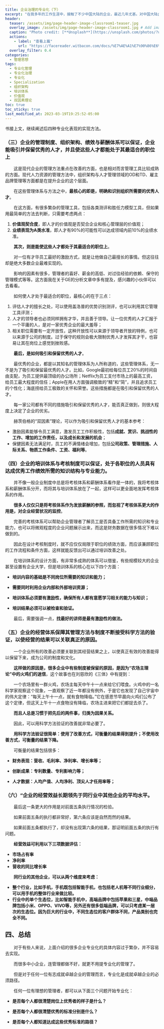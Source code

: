 ```yaml
---
title: 企业治理的专业化（下）
excerpt: "在我多年的工作生涯中，接触了不少中国大陆的企业，最近几年尤甚。对中国大陆企业的管理进步，我有深刻的感受，但专业化治理对很多大陆企业而言，仍然非常遥远。"
header:
  teaser: /assets/img/page-header-image-classroom1-teaser.jpg
  overlay_image: /assets/img/page-header-image-classroom1.jpg # Add image post (optional)
  caption: "Photo credit: [**Unsplash**](https://unsplash.com/photos/?utm_source=unsplash&utm_medium=referral&utm_content=creditCopyText)"
  actions:
    - label: "查看上篇"
      url: "https://facereader.witbacon.com/docs/%E7%AE%A1%E7%90%86%E6%80%9D%E6%83%B3/management-specialization(1)/"
  overlay_filter: 0.4
categories:
  - 管理思想
tags: 
  - 专业化管理
  - 专业化治理
  - 专业化
  - Specialization
  - 组织架构
  - 培训体系
  - 价值观
  - 双因素理论
toc: true
toc_sticky: true
last_modified_at: 2023-03-19T19:25:52-05:00
---
```

书接上文，继续阐述后四种专业化表现的实现方法。

### （三）企业的管理制度、组织架构、绩效与薪酬体系可以保证，企业能吸引并保留优秀的人才，并且使这些人才都能处于其最适合的职位上

&emsp;&emsp;这是现代企业的管理方法重点在改善的方面，也是相对而言管理工具比较成熟的方面。现代人力资源的管理方法中，组织架构与人才管理领域的OD和TD、雇主品牌管理等方面都是在提升企业的这个层面。

&emsp;&emsp;在这些管理体系与方法之中，**最核心的即是，明确和识别组织所需要的优秀人才**。

&emsp;&emsp;在这方面，有很多繁杂的管理工具，包括各类测评和胜任力模型工具，但如果用最简单的方法去判断，只需要考虑两点：

1. **价值观契合度**，即人才的价值观是否契合企业和核心管理层的价值观；
2. **业绩表现为A类水准**，即人才有90%的可能性可以达成领域内前10%的业绩水准。

&emsp;&emsp;**其次，则是能使这些人才都处于其最适合的职位上**。

&emsp;&emsp;对一位有才华员工最好的激励方式，就是让他做自己最擅长的事情。但这往往却是绝大多数企业最难实现的。

&emsp;&emsp;影响的因素有很多，管理者的喜好、薪金的高低、对过往经验的依赖、保守的管理模式等等。这方面我在关于GE的分析文章中多有提及，感兴趣的小伙伴可以去看看。

&emsp;&emsp;如何使人才处于最适合的职位，最核心的在于三点：

1. 评估人才的擅长之处，可以使用盖洛普的优势识别测评，也可以利用其它管理工具评测；
2. 人才的领导者也必须同样拥有才华，并且善于领导。让一位优秀的人才汇报于一个平庸的人，是对一家优秀企业的最大羞辱；
3. 相关职位需要有一定开放性，这种开放性可以来源于领导者开放的特例，也可以来源于公司的制度。过于保守的规则会极大限制优秀人才发挥其才干，也容易让其在岗位上感觉到挫败感。

&emsp;&emsp;**最后，是如何吸引和保留优秀的人才**。

&emsp;&emsp;最优秀的企业，都是以其知名的管理体系为人所称道的，这些管理体系，无一不是为了吸引和保留最优秀的人才。比如，Google最初给每位员工20%的时间自由支配，为员工提供最顶级的办公场所；Netflix为员工支付市场上的最高工资，给员工最大程度的信任；Apple在用人方面强调极致的“精”和“简”，并且追求员工的个性化；海底捞给员工极致的关怀和荣誉。这些措施都是在吸引和保留优秀的人才。

&emsp;&emsp;每一家公司都有不同的措施吸引和保留优秀的人才，能否真正做到，则很大程度上决定了企业的优劣。

&emsp;&emsp;赫茨伯格的“双因素”理论，可以作为吸引和保留优秀人才的基本参考：

- 激励因素能够令员工满意，激发员工工作积极性，包括**成就、赏识、挑战性的工作、增加的工作责任，以及成长和发展的机会**；
- 保健因素无法满足时，员工的不满情绪会增加，包括**公司政策、管理措施、人际关系、物质工作条件、工资、福利等**。



### （四）企业的培训体系与考核制度可以保证，处于各职位的人员具有达成优秀工作绩效所需的知识结构与专业能力。

&emsp;&emsp;并不像一般企业制度中总是将考核体系和薪酬体系看作是一体的，我将考核体系和薪酬体系分开，而将其与培训体系放在了一起，这样可以更全面地发挥考核体系的作用。

&emsp;&emsp;**很多人仅仅只是将考核体系作为发放薪酬的参照，而忽视了考核体系更大的作用是，对企业经营状况的监控**。

&emsp;&emsp;完善的考核体系可以帮助企业管理者了解员工是否具备工作所需的知识和专业能力，也可以将微观程度的企业问题展示出来，而这是财务数据在很多情况下难以做到的。

&emsp;&emsp;因此在设计考核制度时，就不应仅仅局限于职位的绩效方面，而应该兼顾职位的工作流程和条件方面，这样就能反馈出可以通过培训改善之处。

&emsp;&emsp;在培训体系的设计方面，有非常多成熟的体系可以借鉴，有些规模较大的企业甚至设置有企业大学，但是培训体系的核心在以下四个方面：

- **培训内容的基础是不同岗位所需要的知识和能力；**
- **需要同时利用企业内部和外部培训资源；**

- **培训体系必须要有激励性，确保所有人都有意愿学习相关的能力与知识；**
- **培训结果必须可以被检查和验证。**

&emsp;&emsp;最后，需要强调一点，**找最好的讲师是最有激励性的做法。**



### （五）企业的经营体系保障其管理方法与制度不断接受科学方法的验证，以使经营的结果可以关联真正的原因。

&emsp;&emsp;一个企业所有的改善必须要关联到其经营结果之上，以使真正有效的改善能得以保留下来，成为公司的制度和文化。

&emsp;&emsp;**这样做的原因是，很多企业中有些制度被保留的原因，是因为“农场主理论”中的火鸡们的迷信**，这个故事也在刘慈欣的《三体》中有提到：

&emsp;&emsp;一个农场里有一群火鸡，农场主每天中午十一点来给它们喂食。火鸡中的一名科学家观察这个现象，一直观察了近一年都没有例外，于是它也发现了自己宇宙中的伟大定律：“每天上午十一点，就有食物降临。”它在感恩节早晨向火鸡们公布了这个定律，但这天上午十一点食物没有降临，农场主进来把它们都捉去杀了。

&emsp;&emsp;**而且人总是习惯于把先后的两件事，归类为因果关系。**

&emsp;&emsp;因此，可以用科学方法验证的改善就非常必要了。

&emsp;&emsp;**用科学方法验证很简单：使用了改善方式，可衡量的结果得到提升；不使用改善方式，可衡量的结果下降。**

&emsp;&emsp;可衡量的结果包括很多：

- **财务表现：营收、毛利率、净利率、增长率等；**

- **创新成果：专利数量、专利影响力等；**

- **人才数据：人均产值、人均净利、顶尖人才任用率等；**



### （六）“企业的经营效益长期领先于同行业中其他企业的平均水平。

&emsp;&emsp;最后这一条更大的作用是对前面五条执行情况的检验。

&emsp;&emsp;如果前面五条的执行都非常好，第六条应该是自然而然的结果。

&emsp;&emsp;如果前面五条都执行了，却没有出现第六条的结果，那证明前面五条的执行有问题。

&emsp;&emsp;**经营效益可利用以下三项数据评估：**

- **市场占有率**
- **净利率**
- **营收的同比增长率**

&emsp;&emsp;**同行业的其他企业，可以从两个维度来考虑：**

- **整个行业，比如手机，手机既包括智能手机，也包括老人机等不同行业细分，可以用手机的整体行业来做比较。**
- **行业中的单个生态位，比如智能手机中，高端品牌中包括苹果和三星，中端品牌包括小米、OPPO、VIVO等，另外还有很多低端品牌，可以只考虑某一层次的生态位。因为巨大的行业中，不同生态位的客户群体不同，产品类别也完全不同。**



## 四、总结

&emsp;&emsp;对于有些人来说，上面介绍的很多企业专业化的具体内容过于繁杂，并不容易去实现。

&emsp;&emsp;而很多中小企业，连管理都做不好，就更不用提专业化的管理了。

&emsp;&emsp;但是对于任何一位有志成就卓越企业的管理而言，专业化是成就卓越企业的必须路径。

&emsp;&emsp;任何一位有理想的管理者，都可以从下面三个问题开始专业化：

- **是否每个人都很清楚岗位上优秀者的样子是什么？**

- **是否每个人都很清楚优秀的标准分别是什么？**

- **是否每个人都知道达成这些优秀标准的路径？**









